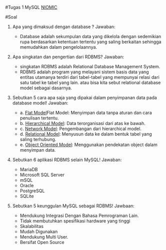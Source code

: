 #Tugas 1 MySQL
[NIOMIC](https://niomic.com)


#Soal

1. Apa yang dimaksud dengan database ?
Jawaban:
    - Database adalah sekumpulan data yang dikelola dengan sedemikian rupa 
      berdasarkan ketentuan tertentu yang saling berkaitan sehingga memudahkan dalam pengelolaannya.

2. Apa singkatan dan pengertian dari RDBMS?
Jawaban:
    - singkatan RDBMS adalah Relational Database Management System.
    - RDBMS adalah program yang melayani sistem basis data yang entitas utamanya terdiri dari 
      tabel-tabel yang mempunyai relasi dari satu tabel ke tabel yang lain. atau bisa kita sebut relational database model sebagai dasarnya.

3. Sebutkan 5 cara apa saja yang dipakai dalam penyimpanan data pada database model!
Jawaban:
    - a. <u>Flat Model</u>Flat Model: Menyimpan data tanpa aturan dan cara penulisan tertentu. 
    - b. <u>Hierarchical Model</u>: Data terorganisasi dari atas ke bawah.
    - c. <u>Network Model</u>: Pengembangan dari hierarchical model.
    - d. <u>Relational Model</u>: Menyusun data ke dalam bentuk tabel yang saling terhubung.
    - e. <u>Object Oriented Model</u>: Menggunakan pendekatan object dalam menyimpan data.

4. Sebutkan 6 aplikasi RDBMS selain MySQL!
Jawaban:
    - MariaDB
    - Microsoft SQL Server
    - mSQL
    - Oracle
    - PostgreSQL
    - SQLite

5. Sebutkan 5 keunggulan MySQL sebagai RDBMS!
Jawbaan:
    - Mendukung Integrasi Dengan Bahasa Pemrograman Lain.
    - Tidak membutuhkan spesifikasi hardware yang tinggi
    - Skalabilitas
    - Mudah Digunakan
    - Mendukung Multi User.   
    - Bersifat Open Source